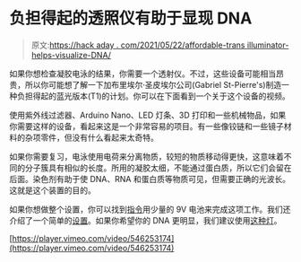 # 负担得起的透照仪有助于显现 DNA

> 原文:[https://hack aday . com/2021/05/22/affordable-trans illuminator-helps-visualize-DNA/](https://hackaday.com/2021/05/22/affordable-transilluminator-helps-visualize-dna/)

如果你想检查凝胶电泳的结果，你需要一个透射仪。不过，这些设备可能相当昂贵，所以你可能想了解一下加布里埃尔·圣皮埃尔公司(Gabriel St-Pierre's)制造一种负担得起的蓝光版本(T1)的计划。你可以在下面看到一个关于这个设备的视频。

使用紫外线过滤器、Arduino Nano、LED 灯条、3D 打印和一些机械物品，如果你需要这样的设备，看起来这是一个非常容易的项目。有一些像铰链和一些镜子材料的杂项零件，但没有什么看起来太奇特。

如果你需要复习，电泳使用电荷来分离物质，较短的物质移动得更快，这意味着不同的分子簇具有相似的长度。所用的凝胶太细，不能通过蛋白质，所以它们会留在后面。染色剂有助于使 DNA、RNA 和蛋白质等物质可见，但需要正确的光波长。这就是这个装置的目的。

如果你想做整个设置，你可以找到[指令](https://www.instructables.com/Building-and-Running-a-Homemade-Agarose-Gel-Electr/)用少量的 9V 电池来完成这项工作。我们还介绍了一个简单的[设置](https://hackaday.com/2018/12/01/simple-low-cost-rig-lets-the-budding-biohacker-run-dna-gels/)。如果你希望你的 DNA 更明显，我们建议使用[这种灯](https://hackaday.com/2020/02/01/art-imitates-dna/)。

[https://player.vimeo.com/video/546253174](https://player.vimeo.com/video/546253174)